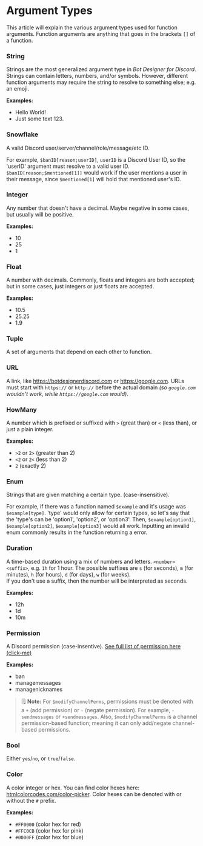 # Argument Types
This article will explain the various argument types used for function arguments. Function arguments are anything that goes in the brackets `[]` of a function.

### String
Strings are the most generalized argument type in *Bot Designer for Discord*. Strings can contain letters, numbers, and/or symbols. However, different function arguments may require the string to resolve to something else; e.g. an emoji.

**Examples:**
- Hello World!
- Just some text 123.

### Snowflake
A valid Discord user/server/channel/role/message/etc ID.

For example, `$banID[reason;userID]`, `userID` is a Discord User ID, so the 'userID' argument must resolve to a valid user ID. `$banID[reason;$mentioned[1]]` would work if the user mentions a user in their message, since `$mentioned[1]` will hold that mentioned user's ID.

### Integer
Any number that doesn't have a decimal. Maybe negative in some cases, but usually will be positive.

**Examples:**
- 10
- 25
- 1

### Float
A number with decimals. Commonly, floats and integers are both accepted; but in some cases, just integers or just floats are accepted.

**Examples:**
- 10.5
- 25.25
- 1.9

### Tuple
A set of arguments that depend on each other to function.

### URL
A link, like https://botdesignerdiscord.com or https://google.com. URLs must start with `https://` or `http://` before the actual domain *(so `google.com` wouldn't work, while `https://google.com` would)*.

### HowMany
A number which is prefixed or suffixed with `>` (great than) or `<` (less than), or just a plain integer. 

**Examples:**
- `>2` or `2>` (greater than 2)
- `<2` or `2<` (less than 2)
- `2` (exactly 2)

### Enum
Strings that are given matching a certain type. (case-insensitive).

For example, if there was a function named `$example` and it's usage was `$example[type]`. 'type' would only allow for certain types, so let's say that the 'type's can be 'option1', 'option2', or 'option3'. Then, `$example[option1]`, `$example[option2]`, `$example[option3]` would all work. Inputting an invalid enum commonly results in the function returning a error.

### Duration
A time-based duration using a mix of numbers and letters. `<number><suffix>`, e.g. `1h` for 1 hour. The possible suffixes are `s` (for seconds), `m` (for minutes), `h` (for hours), `d` (for days), `w` (for weeks).\
If you don't use a suffix, then the number will be interpreted as seconds.

**Examples:**
- 12h
- 1d
- 10m

### Permission
A Discord permission (case-insentive). [See full list of permission here (click-me)](/src/resources/permissions.md)

**Examples:**
- ban
- managemessages
- managenicknames

> 🗒️ **Note:** For `$modifyChannelPerms`, permissions must be denoted with a `+` (add permission) or `-` (negate permission). For example, `-sendmessages` or `+sendmessages`. Also, `$modifyChannelPerms` is a channel permission-based function; meaning it can only add/negate channel-based permissions.

### Bool
Either `yes`/`no`, or `true`/`false`. 

### Color
A color integer or hex. You can find color hexes here: [htmlcolorcodes.com/color-picker](https://htmlcolorcodes.com/color-picker). Color hexes can be denoted with or without the `#` prefix.

**Examples:**
- `#FF0000` (color hex for red) 
- `#FFC0CB` (color hex for pink)
- `#0000FF` (color hex for blue)